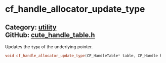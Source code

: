 [//]: # (This file is automatically generated by Cute Framework's docs parser.)
[//]: # (Do not edit this file by hand!)
[//]: # (See: https://github.com/RandyGaul/cute_framework/blob/master/samples/docs_parser.cpp)
[](../header.md ':include')

# cf_handle_allocator_update_type

Category: [utility](/api_reference?id=utility)  
GitHub: [cute_handle_table.h](https://github.com/RandyGaul/cute_framework/blob/master/include/cute_handle_table.h)  
---

Updates the `type` of the underlying pointer.

```cpp
void cf_handle_allocator_update_type(CF_HandleTable* table, CF_Handle handle, uint16_t type);
```

